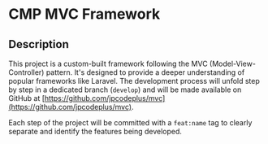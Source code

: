 # CMP MVC Framework

## Description
This project is a custom-built framework following the MVC (Model-View-Controller) pattern. It's designed to provide a deeper understanding of popular frameworks like Laravel. The development process will unfold step by step in a dedicated branch (`develop`) and will be made available on GitHub at [https://github.com/jpcodeplus/mvc](https://github.com/jpcodeplus/mvc).

Each step of the project will be committed with a `feat:name` tag to clearly separate and identify the features being developed.
